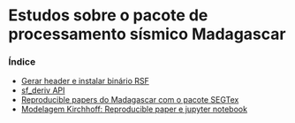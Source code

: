 # Estudos sobre o pacote de processamento sísmico Madagascar

### Índice

* [Gerar header e instalar binário RSF](https://github.com/Dirack/Estudos/tree/master/Madagascar/generate_header_and_install#gerar-header-e-instalar-bin%C3%A1rio-rsf)
* [sf_deriv API](https://github.com/Dirack/Estudos/tree/master/Madagascar/deriv#estudo-sobre-a-api-sf_deriv)
* [Reproducible papers do Madagascar com o pacote SEGTex](https://github.com/Dirack/Estudos/tree/master/Madagascar/buildLatex#reproducible-papers-do-madagascar-com-o-pacote-segtex)
* [Modelagem Kirchhoff: Reproducible paper e jupyter notebook](https://github.com/Dirack/Estudos/tree/master/Madagascar/kirchhoff_modeling#modelagem-kirchhoff-reproducible-paper-e-jupyter-notebook)
